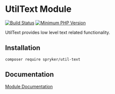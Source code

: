 # UtilText Module
[![Build Status](https://travis-ci.org/spryker/util-text.svg)](https://travis-ci.org/spryker/util-text)
[![Minimum PHP Version](https://img.shields.io/badge/php-%3E%3D%207.3-8892BF.svg)](https://php.net/)

UtilText provides low level text related functionality.

## Installation

```
composer require spryker/util-text
```

## Documentation

[Module Documentation](https://academy.spryker.com/developing_with_spryker/module_guide/modules.html)
